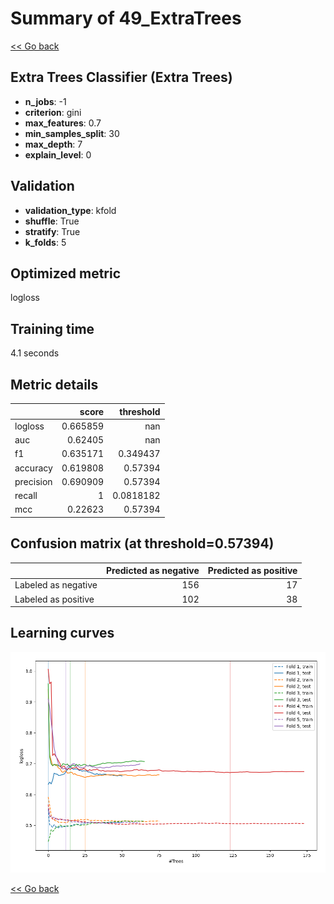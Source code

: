 # Summary of 49_ExtraTrees

[<< Go back](../README.md)


## Extra Trees Classifier (Extra Trees)
- **n_jobs**: -1
- **criterion**: gini
- **max_features**: 0.7
- **min_samples_split**: 30
- **max_depth**: 7
- **explain_level**: 0

## Validation
 - **validation_type**: kfold
 - **shuffle**: True
 - **stratify**: True
 - **k_folds**: 5

## Optimized metric
logloss

## Training time

4.1 seconds

## Metric details
|           |    score |   threshold |
|:----------|---------:|------------:|
| logloss   | 0.665859 | nan         |
| auc       | 0.62405  | nan         |
| f1        | 0.635171 |   0.349437  |
| accuracy  | 0.619808 |   0.57394   |
| precision | 0.690909 |   0.57394   |
| recall    | 1        |   0.0818182 |
| mcc       | 0.22623  |   0.57394   |


## Confusion matrix (at threshold=0.57394)
|                     |   Predicted as negative |   Predicted as positive |
|:--------------------|------------------------:|------------------------:|
| Labeled as negative |                     156 |                      17 |
| Labeled as positive |                     102 |                      38 |

## Learning curves
![Learning curves](learning_curves.png)

[<< Go back](../README.md)
